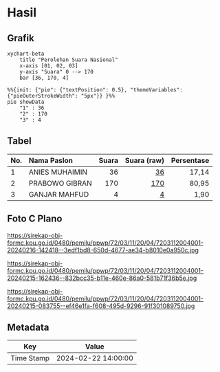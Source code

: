 # Hasil

## Grafik

```mermaid
xychart-beta
    title "Perolehan Suara Nasional"
    x-axis [01, 02, 03]
    y-axis "Suara" 0 --> 170
    bar [36, 170, 4]
```

```mermaid
%%{init: {"pie": {"textPosition": 0.5}, "themeVariables": {"pieOuterStrokeWidth": "5px"}} }%%
pie showData
    "1" : 36
    "2" : 170
    "3" : 4
```

## Tabel

| No. | Nama Paslon    | Suara | Suara (raw) | Persentase |
|:--- |:-------------- | -----:| -----------:| ----------:|
| 1   | ANIES MUHAIMIN | 36    | [36][p-1]   | 17,14      |
| 2   | PRABOWO GIBRAN | 170   | [170][p-2]  | 80,95      |
| 3   | GANJAR MAHFUD  | 4     | [4][p-3]    | 1,90       |


[p-1]: https://github.com/gigit-pemilu/pemilu-2024/blob/main/pilpres/hitung-suara/sub/72-sulawesi-tengah/sub/03-donggala/sub/11-sirenja/sub/2004-dampal/sub/001-tps/sub/paslon-1.txt
[p-2]: https://github.com/gigit-pemilu/pemilu-2024/blob/main/pilpres/hitung-suara/sub/72-sulawesi-tengah/sub/03-donggala/sub/11-sirenja/sub/2004-dampal/sub/001-tps/sub/paslon-2.txt
[p-3]: https://github.com/gigit-pemilu/pemilu-2024/blob/main/pilpres/hitung-suara/sub/72-sulawesi-tengah/sub/03-donggala/sub/11-sirenja/sub/2004-dampal/sub/001-tps/sub/paslon-3.txt

## Foto C Plano

https://sirekap-obj-formc.kpu.go.id/0480/pemilu/ppwp/72/03/11/20/04/7203112004001-20240216-142418--3edf1bd8-650d-4677-ae34-b8010e0a950c.jpg

https://sirekap-obj-formc.kpu.go.id/0480/pemilu/ppwp/72/03/11/20/04/7203112004001-20240215-162436--832bcc35-b11e-460e-86a0-581b71f36b5e.jpg

https://sirekap-obj-formc.kpu.go.id/0480/pemilu/ppwp/72/03/11/20/04/7203112004001-20240215-083755--ef46e1fa-f608-495d-9296-91f301089750.jpg


## Metadata

| Key        | Value               |
| ---------- | ------------------- |
| Time Stamp | 2024-02-22 14:00:00 |



